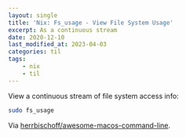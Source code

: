 ```yaml
---
layout: single
title: 'Nix: Fs_usage - View File System Usage'
excerpt: As a continuous stream
date: 2020-12-10
last_modified_at: 2023-04-03
categories: til
tags:
    - nix
    - til
---
```


View a continuous stream of file system access info:

```bash
sudo fs_usage
```

Via
[herrbischoff/awesome-macos-command-line](https://github.com/herrbischoff/awesome-macos-command-line#files-disks-and-volumes).
